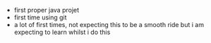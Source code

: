 - first proper java projet
- first time using git
- a lot of first times, not expecting this to be a smooth ride but i am expecting to learn whilst i do this
